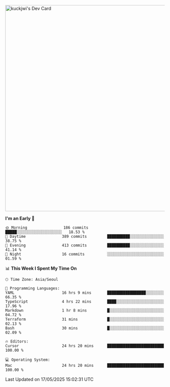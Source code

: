 <a href="https://app.daily.dev/kuckhwancho"><img src="https://api.daily.dev/devcards/v2/efef39c8028947428b3c0b486b9cd9b6.png?r=iz2&type=wide" width="652" alt="kuckjwi's Dev Card"/></a>

<!--START_SECTION:waka-->
**I'm an Early 🐤** 

```text
🌞 Morning                186 commits         █████░░░░░░░░░░░░░░░░░░░░   18.53 % 
🌆 Daytime                389 commits         ██████████░░░░░░░░░░░░░░░   38.75 % 
🌃 Evening                413 commits         ██████████░░░░░░░░░░░░░░░   41.14 % 
🌙 Night                  16 commits          ░░░░░░░░░░░░░░░░░░░░░░░░░   01.59 % 
```


📊 **This Week I Spent My Time On** 

```text
🕑︎ Time Zone: Asia/Seoul

💬 Programming Languages: 
YAML                     16 hrs 9 mins       █████████████████░░░░░░░░   66.35 % 
TypeScript               4 hrs 22 mins       ████░░░░░░░░░░░░░░░░░░░░░   17.96 % 
Markdown                 1 hr 8 mins         █░░░░░░░░░░░░░░░░░░░░░░░░   04.72 % 
Terraform                31 mins             █░░░░░░░░░░░░░░░░░░░░░░░░   02.13 % 
Bash                     30 mins             █░░░░░░░░░░░░░░░░░░░░░░░░   02.09 % 

🔥 Editors: 
Cursor                   24 hrs 20 mins      █████████████████████████   100.00 % 

💻 Operating System: 
Mac                      24 hrs 20 mins      █████████████████████████   100.00 % 
```


 Last Updated on 17/05/2025 15:02:31 UTC
<!--END_SECTION:waka-->
